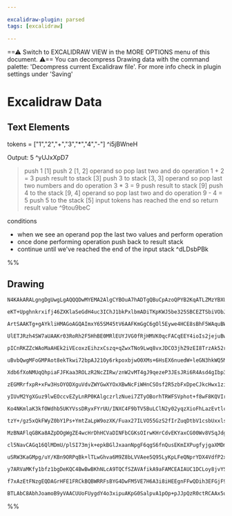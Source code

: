 ```yaml
---

excalidraw-plugin: parsed
tags: [excalidraw]

---
```

==⚠  Switch to EXCALIDRAW VIEW in the MORE OPTIONS menu of this document. ⚠== You can decompress Drawing data with the command palette: 'Decompress current Excalidraw file'. For more info check in plugin settings under 'Saving'


# Excalidraw Data
## Text Elements
tokens = ["1","2","+","3","*","4","-"] ^i5jBWneH

Output: 5 ^yUJxXpD7

> push 1 [1]
> push 2 [1, 2]
> operand so pop last two and do
operation
> 1 + 2 = 3
> push result to stack [3]
> push 3 to stack [3, 3]
> operand so pop last two numbers and 
do operation
> 3 * 3 = 9
> push result to stack [9]
> push 4 to the stack [9, 4]
> operand so pop last two and do operation
> 9 - 4 = 5
> push 5 to the stack [5]
> input tokens has reached the end
so return result value ^9tou9beC

conditions
- when we see an operand pop the last two
values and perform operation
- once done performing operation push back to
result stack
- continue until we've reached the end of the
input stack ^dLDsbPBk

%%
## Drawing
```compressed-json
N4KAkARALgngDgUwgLgAQQQDwMYEMA2AlgCYBOuA7hADTgQBuCpAzoQPYB2KqATLZMzYBXUtiRoIACyhQ4zZAHoFAc0JRJQgEYA6bGwC2CgF7N6hbEcK4OCtptbErHALRY8RMpWdx8Q1TdIEfARcZgRmBShcZQUebQA2bQB2GjoghH0EDihmbgBtcDBQMBKIEm4ygFYAKwAhAHUOBAAJVJLIWEQKqCwoNtLMbmceeIBGBIAWJIBOaYBmCbmeUYAG

eKT+Upghnkrxifj46ZXKlaSeGdH4uc3IChJ1bkPxlbmADiTKpKWJ5be325SBCEZTSbiVObJSoTUZvObxN5nObTCbTQHWZTBbgrQHMKCkNgAawQAGE2Pg2KQKgBiUbTJKjbA8fqQTS4bCE5QEoQcYhkilUiT46zMOC4QLZFkQABmhHw+AAyrAsRJBB4pXiCcT6g9JNw+IUBPiiQglTAVeg1eVAdzQU1mLk0KNAWwxdg1NsnSscYaIFzhHAAJLER2o

ArtSAAKTg+gAYkliHMAGoAGQAImxY65SM45tV6AAFKmGgC6gOl5Eywe4HCE8sBhF5WAquBWUu5vPtodr9d9YQQxG45yuJ2RN19jBY7C4TqugMnrE4ADlOGJuKNPhMDnM5pUG8w0+keoO0NKCGFAZphLyAKLBTLZbt1/CAoRwYi4Y/r75jt7HC7xHuvpEBwhI1s+gIUhyA7cGe+AXr6PSYH0QomhwzCoAAvGGAA6ECjHh1B4TwhF4QA1KREBzJRAB

UlETJRzh4SW7aUAAKr03RoRh2F5HhBE0MRlEUYJVG0fRjHMVK0qcFACqEEY4ioIs2jejuBwohMlTTKM2nlrJsa4PocqeqgQHtNAvQAIJEMoM7oME0p9POTBQOYBA2SC9nQK6Up6NkuCNkw1ZoD2L6+pSIKNgQHHIVxxLoVhuH4ZRJGiSJRFiaJdGiQxolMRALHokIUBsAASuEClKfiQgIJBQXNMCoIoag4y7IUAC+mzFKU5QSDAACqkaYAAGnAaY

pICnRKZZcWAoMaAHEk2iVEcoxzEihzxCszq+qZwxTNo9Lwq8vxJDCO3jhZ9zEI8TrzAk52rScBwfOZpSSE1YJoKcK3XBu8J7EclQjOiHCYkpPoWZqJr8pSNJ0gyTJSmyHL+jyfLkvDQrkOhYoSs5vqyvKZoWhAVqDrixrarq+pU1qprKjNFPtsIdrhKGu0Wa67Ieuu3qAujQYhvkhpRjG8aJqmGZZkwub5kWECluWlYICFqBhQ2TYLeguCjKzGNd

uBvbQwgMFoGMPAot8ekTkwi72bpAJ21Oy6rkpoxbjwO0XMs+6HsEX6nuedW+leGN3hkWQ5Mb4UWW+H5B61P7zH+KwAe9kAgWBoUQcBbDQSeqBwQhFlIS1EAAPIlXAJU/axFCxRX1eyHXZnSbJ8mKdwEwrNoWmjn+yy7vE3uZzKBlGSZ4JTdZtneY5hMWZObnuJ5dlcXAfmyYFTSkOrmsRaQUUcDFnESC3tdQPXxWlRVrDd2gNWhxZIEtF9LVtZUn

Xdb6fXoNMUqQhpiaFJFKaa3ROLzR2NcZIRw/znW2vMT4gJ9qezeP3JEsJRi6R4Asd4gIbp3VQKPDBDI3iHEqNpaYbw8GAk+iCb6qA3hULBhDbE9NYZY0FOgWk9JGTMkvOyTkHZMYCm6LjUU4po7STlIqJmFQWacJprdPUaADTQ2pozc0zNyTWl9LaSQRsnQujdHzL0UNShC2DKGcMFloxxgTMmdMmZszy0LMWdoZYiaqwPnnCyjZiDNgkLgQRBjr

zEGMRrfxpR+xFw3HsOYODXguVdvZWYGwXYOxXBwNcFiWHnCSOsf2R5zbFxDpeCJkcHwx1zibUoCdPxlIBr+f8RTx7Z1jpBAuxIi4lxfqUcuFQAB8qBa7MEkK1MMowSw4Q4KM8ZkyeDTOoLwWZ8zUCuiYNYYgqBBBjNdKgfAoQoCoCgBQNgqAdmoGIGwOZWzyBuU4HM0ZoxUBkV4ElaiGzFmoECMwOspzSp7KiByMMcx1kLKEBM1AcwzmXLxMI8Fq

yIUvM2YgXGuz9lwEOccvEZyLnRP0KAlgczrlzNuei7ZTyOBorhTRWFSVphot+f8wF8KQVIryNMSFYzoWTImBy9QCBOVgu5asiYvKHnXOxbik5BLLnXNufcjFn5pxoumKgZwykkqVBZfysyQrPqisJGGSovLGxX3hQlDCkhQh/JCNgT6uzhWoCyMQOZ+zAhQBEBwB1AL8CnPoAQWqDcm4jL5TCt5eQZn6phcsmNqyeBStVbyPZlycVwCOfK85iq03

Ko4NKmlaK3kfOWdhb5UKYVssDRyxFYrUU/INXC4F9bTV5BuLClN2y02yqzXioFhLazEvtlctNFLLlFvVRs+ljLsLMqbdW8I7LW2gvbTyuNAqjUirbWGNEylu2YvTQc/tObCVKsnaq4tGzNXasFdhPVi7JmVG3Sas1FqOBWtKja1AdqMKBHZM6s5xr3Wesud631/r2XBt8EgfS2Qu5KXhPBqAhljL4FMuPcu68F4ICclKFe7l8A4c3tvAKQV95F0P

tzY+/gz5xQkFWyZ0bY1Ps+YmtZaLpW9ozXK/Fuax27ILVO55GzS2fIrZuqDtbV1csbUxxlsmG0osPTK3jp7+NDqECOlggnUATqpY86dozZ1wvnVJmtQKEVrr3by35grgWut3eKg9XHU1YvU9mzTeahOXupcZ1At6dUPqky+xzxrnPmrRZakq1qsi2vtQBp1A5gMitA+hcDCAfWkD9ZZ1AMHQ233KpVR+5T4IDKzg1D+65tDtRKF1QoPVID/wgMQd

MzBNAFlqGBKa8AZpDOgWgZE4wcHrDhHCVaDINFbCGKsOIrwKHrCdvEKYaxCG00Wv8VSqJdgQgZCsZB48GHNR7tMceGILSWKNAzOGPCIB8KRmEiyqMRERNuxIkU+MZHljkaTXR6plEIB1KoumfYtF/cUXoym4S/BGI5uuUxvNYD8yu36bkwtbFiwgA4yWziZZuLzB4pWXiVZGTVlRmJzXtYtjmAbTs8O6lx1iWbIuPA2c8AoRcLmpQFzTn1CkrJ04

cl5NavCAGq16QlMDmU/plSI73mjk+epkBGlJxaanNpgF6qgS6fnQusEKmIXPugfyjgaXMDmdqign0/UUB3WbMdhmdlzMzalrzg67kcAK+EPTGKZKkH0Cq/zontXuxuZwEVfvKTGXBkHoznBI2TJe/CuZeW22W9QP5NytYRU8jcvgVAduADkjBU+OqA6691mzpSpbmTF05baw3G4gKbtQ04LcuELzbwv9uRXWCd2m13rqB0Krmd7jC1yo8B6d9e0P

uSRW3KaGMpg/uY/KBn9ORPqBk+lTLwGhva6M9Z8bLVVAee5Q95LyKpLFeQNprYDX4VdfP2xcbyhxD3BkNE0nuhzDs9kIkYSCLwEauREaAHoClRbyAhZ67zBQU7K4QCRR0b4DhoSCt7m4Z7W5ZA957IO797ca7JD7Goj65pj4ho+6T4r7R4b4h6bLz7h5L5T5r40F+q/I76e5p6H6d7H455n7ZAX7F6MAOqAYpaV736P6fTP5Wpv6+i4AlTFYPxKS

y7ARVaMKfy1bfz1bgDeKQC4BwBwBKhNLcA9TQCfSZAVAfikA9aFAMCEAIAUC1DCLoy8jvYSDUjSgeGeH9At4iAEyBg9D6BKg3bcIIz8LIybA+GkB+EBGOFoyiKuEQGSJfaSgRHYC+HRz+EZCxi/YKKqhQ7eFpFREZEBFBEmjA7ELTaRHREZClHEgQ55EA42GFHVH6BlRsxw4OgI5NHpHZCZH6CVxmLI4WKpE9FQB9Gxg/7Tw/QjFFG9EBETEIZVS

f7xAzEtFNzgEQDAGrHFE1FRCkBQBWRRFsBYG4DwFM5VE7H6A3i8iHEEgnFFwQDih3EFGjF9G3HHFsR9YVCiLeHMDYAEjygjRPBbi1YHBWzHCnBnDc7kz/Hkj4AACa3AcIcQ7OYwsI20MwrCNhRgbABgxhE45B2I/cP83RsxYxARbRhsDO6APxERXIJAH+6iliaODJPQW80xNh9JxAAAsmwEEtcbgJoMEH0oblYsfGItjKgE1hALUOSA8aQMoGyAA

BTLAbC8AbhJoamoB9yVAACUUoFUygdY4o3xipuAKpG0SalpvA1pOp+pJJpQzR0ctRCAAx5uuupQFYZOFUTYx84M+JFkWQgpwp3Az80BRA7JZypAtUgIp85hT80ZFWiBJUb8oZiZDpkAdg1QCA2AOQCop8cAvJ/Jp8QpMuopuhuZhAjAbEuJ+AAZgyXxqo6QlZnAfk0KpU+gnxXQjO3S+uwc5WkEJyVklZ1ZtZscnU4ADWkAxM4QxhHUIAHUQAA==
```
%%